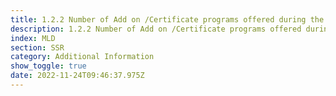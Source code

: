 ```yaml
---
title: 1.2.2 Number of Add on /Certificate programs offered during the last five years
description: 1.2.2 Number of Add on /Certificate programs offered during the last five years
index: MLD
section: SSR
category: Additional Information
show_toggle: true
date: 2022-11-24T09:46:37.975Z
---
```


